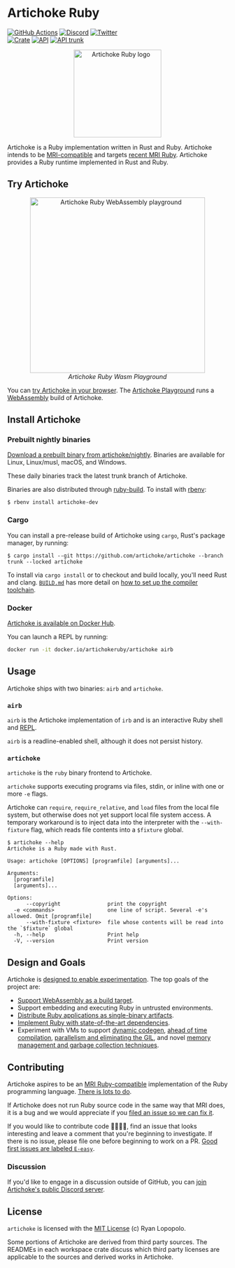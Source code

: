 # Artichoke Ruby

[![GitHub Actions](https://github.com/artichoke/artichoke/workflows/CI/badge.svg)](https://github.com/artichoke/artichoke/actions)
[![Discord](https://img.shields.io/discord/607683947496734760)](https://discord.gg/QCe2tp2)
[![Twitter](https://img.shields.io/twitter/follow/artichokeruby?label=Follow&style=social)](https://twitter.com/artichokeruby)
<br>
[![Crate](https://img.shields.io/crates/v/artichoke.svg)](https://crates.io/crates/artichoke)
[![API](https://docs.rs/artichoke/badge.svg)](https://docs.rs/artichoke)
[![API trunk](https://img.shields.io/badge/docs-trunk-blue.svg)](https://artichoke.github.io/artichoke/artichoke/)

<p align="center">
  <a href="https://www.artichokeruby.org">
    <img alt="Artichoke Ruby logo" height="200" width="200" src="https://www.artichokeruby.org/artichoke-logo.svg">
  </a>
</p>

Artichoke is a Ruby implementation written in Rust and Ruby. Artichoke intends
to be [MRI-compatible][ruby-spec] and targets [recent MRI Ruby][mri-target].
Artichoke provides a Ruby runtime implemented in Rust and Ruby.

## Try Artichoke

<p align="center">
  <a href="https://artichoke.run">
    <img alt="Artichoke Ruby WebAssembly playground" style="max-width: 400px" width="400" src="https://artichoke.run/artichoke-playground-safari-revision-4938-light-mode.png">
  </a>
  <br>
  <em>Artichoke Ruby Wasm Playground</em>
</p>

You can [try Artichoke in your browser][playground]. The [Artichoke
Playground][playground-repo] runs a [WebAssembly] build of Artichoke.

## Install Artichoke

### Prebuilt nightly binaries

[Download a prebuilt binary from artichoke/nightly][nightlies]. Binaries are
available for Linux, Linux/musl, macOS, and Windows.

These daily binaries track the latest trunk branch of Artichoke.

Binaries are also distributed through [ruby-build]. To install with [rbenv]:

```console
$ rbenv install artichoke-dev
```

### Cargo

You can install a pre-release build of Artichoke using `cargo`, Rust's package
manager, by running:

```console
$ cargo install --git https://github.com/artichoke/artichoke --branch trunk --locked artichoke
```

To install via `cargo install` or to checkout and build locally, you'll need
Rust and clang. [`BUILD.md`](BUILD.md) has more detail on
[how to set up the compiler toolchain](BUILD.md#prerequisites).

### Docker

[Artichoke is available on Docker Hub][docker-hub].

You can launch a REPL by running:

```sh
docker run -it docker.io/artichokeruby/artichoke airb
```

## Usage

Artichoke ships with two binaries: `airb` and `artichoke`.

### `airb`

`airb` is the Artichoke implementation of `irb` and is an interactive Ruby shell
and [REPL].

`airb` is a readline-enabled shell, although it does not persist history.

### `artichoke`

`artichoke` is the `ruby` binary frontend to Artichoke.

`artichoke` supports executing programs via files, stdin, or inline with one or
more `-e` flags.

Artichoke can `require`, `require_relative`, and `load` files from the local
file system, but otherwise does not yet support local file system access. A
temporary workaround is to inject data into the interpreter with the
`--with-fixture` flag, which reads file contents into a `$fixture` global.

```console
$ artichoke --help
Artichoke is a Ruby made with Rust.

Usage: artichoke [OPTIONS] [programfile] [arguments]...

Arguments:
  [programfile]
  [arguments]...

Options:
      --copyright               print the copyright
  -e <commands>                 one line of script. Several -e's allowed. Omit [programfile]
      --with-fixture <fixture>  file whose contents will be read into the `$fixture` global
  -h, --help                    Print help
  -V, --version                 Print version
```

## Design and Goals

Artichoke is [designed to enable experimentation](VISION.md). The top goals of
the project are:

- [Support WebAssembly as a build target][o-wasm].
- Support embedding and executing Ruby in untrusted environments.
- [Distribute Ruby applications as single-binary artifacts][a-single-binary].
- [Implement Ruby with state-of-the-art dependencies][a-deps].
- Experiment with VMs to support [dynamic codegen][a-codegen], [ahead of time
  compilation][a-compiler], [parallelism and eliminating the
  GIL][a-parallelism], and novel [memory management and garbage collection
  techniques][a-memory-management].

## Contributing

Artichoke aspires to be an [MRI Ruby-compatible][mri-target] implementation of
the Ruby programming language. [There is lots to do][github-issues].

If Artichoke does not run Ruby source code in the same way that MRI does, it is
a bug and we would appreciate if you [filed an issue so we can fix
it][file-an-issue].

If you would like to contribute code 👩‍💻👨‍💻, find an issue that looks interesting
and leave a comment that you're beginning to investigate. If there is no issue,
please file one before beginning to work on a PR. [Good first issues are labeled
`E-easy`][e-easy].

### Discussion

If you'd like to engage in a discussion outside of GitHub, you can [join
Artichoke's public Discord server][discord].

## License

`artichoke` is licensed with the [MIT License](LICENSE) (c) Ryan Lopopolo.

Some portions of Artichoke are derived from third party sources. The READMEs in
each workspace crate discuss which third party licenses are applicable to the
sources and derived works in Artichoke.

[ruby-spec]: https://github.com/ruby/spec
[mri-target]:
  https://github.com/artichoke/artichoke/blob/trunk/RUBYSPEC.md#mri-target
[playground]: https://artichoke.run
[playground-repo]: https://github.com/artichoke/playground
[webassembly]: https://webassembly.org/
[nightlies]: https://github.com/artichoke/nightly/releases/latest
[docker-hub]: https://hub.docker.com/r/artichokeruby/artichoke
[ruby-build]: https://github.com/rbenv/ruby-build
[rbenv]: https://github.com/rbenv/rbenv
[repl]: https://en.wikipedia.org/wiki/Interactive_Ruby_Shell
[o-wasm]: https://github.com/artichoke/artichoke/labels/O-wasm-unknown
[a-single-binary]: https://github.com/artichoke/artichoke/labels/A-single-binary
[a-deps]: https://github.com/artichoke/artichoke/labels/A-deps
[a-codegen]: https://github.com/artichoke/artichoke/labels/A-codegen
[a-compiler]: https://github.com/artichoke/artichoke/labels/A-compiler
[a-parallelism]: https://github.com/artichoke/artichoke/labels/A-parallelism
[a-memory-management]:
  https://github.com/artichoke/artichoke/labels/A-memory-management
[github-issues]: https://github.com/artichoke/artichoke/issues
[file-an-issue]: https://github.com/artichoke/artichoke/issues/new
[discord]: https://discord.gg/QCe2tp2
[e-easy]: https://github.com/artichoke/artichoke/labels/E-easy
